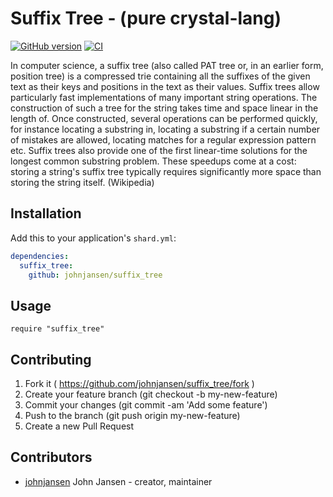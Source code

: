 # Suffix Tree - (pure crystal-lang)

[![GitHub version](https://badge.fury.io/gh/johnjansen%2Fsuffix_tree.svg)](http://badge.fury.io/gh/johnjansen%2Fsuffix_tree)
[![CI](https://travis-ci.org/johnjansen/suffix_tree.svg?branch=master)](https://travis-ci.org/johnjansen/suffix_tree)

In computer science, a suffix tree (also called PAT tree or, in an earlier form, position tree) is a compressed trie containing all the suffixes of the given text as their keys and positions in the text as their values. Suffix trees allow particularly fast implementations of many important string operations. The construction of such a tree for the string takes time and space linear in the length of. Once constructed, several operations can be performed quickly, for instance locating a substring in, locating a substring if a certain number of mistakes are allowed, locating matches for a regular expression pattern etc. Suffix trees also provide one of the first linear-time solutions for the longest common substring problem. These speedups come at a cost: storing a string's suffix tree typically requires significantly more space than storing the string itself. (Wikipedia)

## Installation

Add this to your application's `shard.yml`:

```yaml
dependencies:
  suffix_tree:
    github: johnjansen/suffix_tree
```

## Usage

```crystal
require "suffix_tree"
```

## Contributing

1. Fork it ( https://github.com/johnjansen/suffix_tree/fork )
2. Create your feature branch (git checkout -b my-new-feature)
3. Commit your changes (git commit -am 'Add some feature')
4. Push to the branch (git push origin my-new-feature)
5. Create a new Pull Request

## Contributors

- [johnjansen](https://github.com/johnjansen) John Jansen - creator, maintainer
